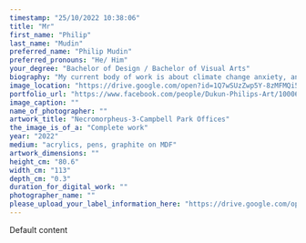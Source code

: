 ```yaml
---
timestamp: "25/10/2022 10:38:06"
title: "Mr"
first_name: "Philip"
last_name: "Mudin"
preferred_name: "Philip Mudin"
preferred_pronouns: "He/ Him"
your_degree: "Bachelor of Design / Bachelor of Visual Arts"
biography: "My current body of work is about climate change anxiety, and how it affects you interaction with the landscape around you."
image_location: "https://drive.google.com/open?id=1Q7wSUzZwp5Y-8zMFMQi5NgVoxAbrk7nW"
portfolio_url: "https://www.facebook.com/people/Dukun-Philips-Art/100066786223842/"
image_caption: ""
name_of_photographer: ""
artwork_title: "Necromorpheus-3-Campbell Park Offices"
the_image_is_of_a: "Complete work"
year: "2022"
medium: "acrylics, pens, graphite on MDF"
artwork_dimensions: ""
height_cm: "80.6"
width_cm: "113"
depth_cm: "0.3"
duration_for_digital_work: ""
photographer_name: ""
please_upload_your_label_information_here: "https://drive.google.com/open?id=1BSTopbHGWbJNpkZZbEYo_oDbyiMWLqXD"
---
```


Default content